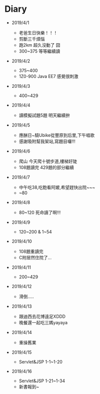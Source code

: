 # Diary

* 2019/4/1
  * 老爸生日快樂！！！
  * 剪斷三千煩惱
  * 跑2km 超久沒動了 囧
  * 300~375 等等繼續讀
  
* 2019/4/2
  * 375~400
  * 1Z0-900 Java EE7 感覺很刺激

* 2019/4/3
  * 400~429
  
* 2019/4/4
  * 讀模擬試題5題 明天繼續拚
  
* 2019/4/5
  * 應酬日~騎Ubike從豐原到后里,下午唱歌
  * 感謝吸附幫我架站,寫題目囉!!!
  
* 2019/4/6
  * 爬山 今天爬十號步道,樓梯好陡
  * 108題讀完 429題的部分繼續
  
* 2019/4/7
  * 中午吃38,吃飽看阿嬤,希望趕快出院~~~
  * ~80
  
* 2019/4/8
  * 80~120 死命讀了啊!!!
  
* 2019/4/9
  * 120~200 & 1~54
    
* 2019/4/10
  * 108題重讀完
  * C附居然住院了...
  
* 2019/4/11
  * 200~429 
  
* 2019/4/12
  * 滑倒.....

* 2019/4/13
  * 跟迪西去花博遠足XDDD
  * 晚餐還一起吃三媽yayaya
  
* 2019/4/14
  * 重操舊業
  
* 2019/4/15
  * Servlet&JSP 1-1~1-20
  
* 2019/4/16
  * Servlet&JSP 1-21~1-34
  * 新書報到~
